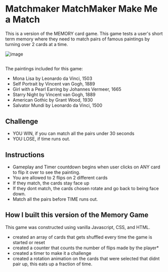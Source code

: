 # Matchmaker MatchMaker Make Me a Match

This is a version of the MEMORY card game. This game tests a user's short term memory where they need to match pairs of famous paintings by turning over 2 cards at a time.

![image](https://user-images.githubusercontent.com/110546643/190964209-a187d79a-8e22-47d6-8466-65652c7973b7.png)


##
The paintings included for this game:
* Mona Lisa by Leonardo da Vinci, 1503
* Self Portrait by Vincent van Gogh, 1889 
* Girl with a Pearl Earring by Johannes Vermeer, 1665
* Starry Night by Vincent van Gogh, 1889
* American Gothic by Grant Wood, 1930
* Salvator Mundi by Leonardo da Vinci, 1500

## Challenge
* YOU WIN, if you can match all the pairs under 30 seconds
* YOU LOSE, if time runs out.

## Instructions
* Gameplay and Timer countdown begins when user clicks on ANY card to flip it over to see the painting.
* You are allowed to 2 flips on 2 different cards
* If they match, the cards stay face up
* If they dont match, the cards chosen rotate and go back to being face down.
* Match all the pairs before TIME runs out. 

## How I built this version of the Memory Game
This game was constructed using vanilla Javascript, CSS, and HTML.

* created an array of cards that gets shuffled every time the game is started or reset
* created a counter that counts the number of flips made by the player*
* created a timer to make it a challenge
* created a rotation animation on the cards that were selected that didnt pair up, this eats up a fraction of time. 
